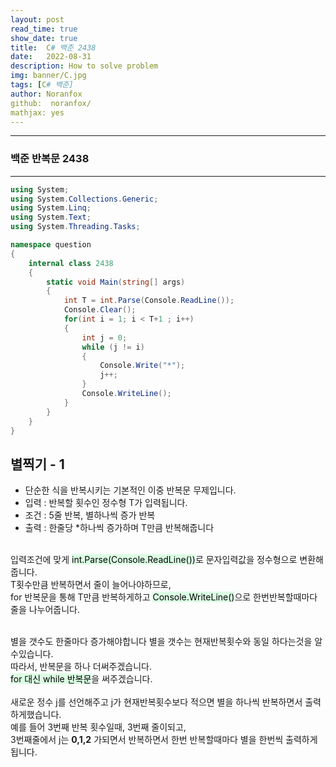 ```yaml
---
layout: post
read_time: true
show_date: true
title:  C# 백준 2438	
date:   2022-08-31
description: How to solve problem
img: banner/C.jpg
tags: [C# 백준]
author: Noranfox
github:  noranfox/
mathjax: yes
---
```


---
### 백준 반복문 2438	
---

```c#
using System;
using System.Collections.Generic;
using System.Linq;
using System.Text;
using System.Threading.Tasks;

namespace question
{
    internal class 2438
    {
        static void Main(string[] args)
        {
            int T = int.Parse(Console.ReadLine());
            Console.Clear();
            for(int i = 1; i < T+1 ; i++)
            {
                int j = 0;
                while (j != i)
                {
                    Console.Write("*");
                    j++;
                }
                Console.WriteLine();
            }
        }
    }
}
```

## 별찍기 - 1
  - 단순한 식을 반복시키는 기본적인 이중 반복문 무제입니다.
  - 입력 : 반복할 횟수인 정수형 T가 입력됩니다.
  - 조건 : 5줄 반복, 별하나씩 증가 반복
  - 출력 : 한줄당 *하나씩 증가하며 T만큼 반복해줍니다<br><br>

입력조건에 맞게 <mark style='background-color: #dcffe4'>int.Parse(Console.ReadLine())</mark>로 문자입력값을 정수형으로 변환해줍니다.<br>
T횟수만큼 반복하면서 줄이 늘어나야하므로,<br>
for 반복문을 통해 T만큼 반복하게하고 <mark style='background-color: #dcffe4'>Console.WriteLine()</mark>으로 한번반복할때마다 줄을 나누어줍니다.<br><br>

별을 갯수도 한줄마다 증가해야합니다 별을 갯수는 현재반복횟수와 동일 하다는것을 알수있습니다.<br>
따라서, 반복문을 하나 더써주겠습니다.<br><mark style='background-color: #dcffe4'>for 대신 while 반복문</mark>을 써주겠습니다.<br><br>
새로운 정수 j를 선언해주고 j가 현재반복횟수보다 적으면 별을 하나씩 반복하면서 출력하게했습니다.<br>
예를 들어 3번째 반복 횟수일때, 3번째 줄이되고,<br> 3번째줄에서 j는 **0,1,2** 가되면서 반복하면서 한번 반복할때마다 별을 한번씩 출력하게됩니다.
